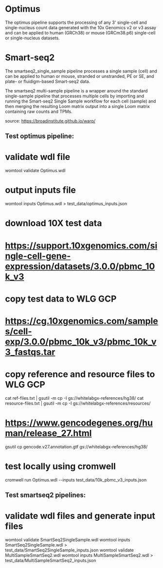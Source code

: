 # Optimus
The optimus pipeline supports the processing of any 3' single-cell and single-nucleus count data generated with the 10x Genomics v2 or v3 assay and can be applied to human (GRCh38) or mouse (GRCm38.p6) single-cell or single-nucleus datasets.

# Smart-seq2
The smartseq2_single_sample pipeline processes a single sample (cell) and can be applied to human or mouse, stranded or unstranded, PE or SE, and plate- or fluidigm-based Smart-seq2 data.

The smartseq2 multi-sample pipeline is a wrapper around the standard single-sample pipeline that processes multiple cells by importing and running the Smart-seq2 Single Sample workflow for each cell (sample) and then merging the resulting Loom matrix output into a single Loom matrix containing raw counts and TPMs.

source: https://broadinstitute.github.io/warp/

## Test optimus pipeline:
# validate wdl file
womtool validate Optimus.wdl

# output inputs file
womtool inputs Optimus.wdl > test_data/optimus_inputs.json

# download 10X test data
# https://support.10xgenomics.com/single-cell-gene-expression/datasets/3.0.0/pbmc_10k_v3

# copy test data to WLG GCP
# https://cg.10xgenomics.com/samples/cell-exp/3.0.0/pbmc_10k_v3/pbmc_10k_v3_fastqs.tar

# copy reference and resource files to WLG GCP
cat ref-files.txt | gsutil -m cp -I gs://whitelabgx-references/hg38/
cat resource-files.txt | gsutil -m cp -I gs://whitelabgx-references/resources/

# https://www.gencodegenes.org/human/release_27.html
gsutil cp gencode.v27.annotation.gtf gs://whitelabgx-references/hg38/

# test locally using cromwell
cromwell run Optimus.wdl --inputs test_data/10k_pbmc_v3_inputs.json 

## Test smartseq2 pipelines:
# validate wdl files and generate input files
womtool validate SmartSeq2SingleSample.wdl
womtool inputs SmartSeq2SingleSample.wdl > test_data/SmartSeq2SingleSample_inputs.json
womtool validate MultiSampleSmartSeq2.wdl
womtool inputs MultiSampleSmartSeq2.wdl > test_data/MultiSampleSmartSeq2_inputs.json